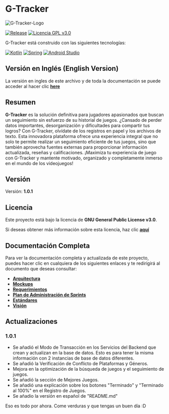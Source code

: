 # G-Tracker

![G-Tracker-Logo](/Images/G-Tracker%20Documentación%20con%20Fondo.png)

[![Release](https://img.shields.io/badge/Lanzamiento-1.0.1-FFA500?style=for-the-badge&logo=gpl&labelColor=gray)](https://github.com/sh4dow18/G-Tracker/releases/tag/1.0.1)
[![Licencia GPL v3.0](https://img.shields.io/badge/Licencia-GPL%203.0-0000FF?style=for-the-badge&logo=gpl&labelColor=gray)](https://github.com/sh4dow18/G-Tracker/blob/main/LICENSE)

G-Tracker está construido con las siguientes tecnologías:

[![Kotlin](https://img.shields.io/badge/Kotlin-7F52FF?style=for-the-badge&logo=kotlin&labelColor=gray)](https://kotlinlang.org)
[![Spring](https://img.shields.io/badge/Spring-80EA6E?style=for-the-badge&logo=spring&labelColor=gray)](https://spring.io)
[![Android Studio](https://img.shields.io/badge/Android%20Studio-50AD55?style=for-the-badge&logo=android-studio&labelColor=gray)](https://developer.android.com/studio)

## Versión en Inglés (English Version)

La versión en ingles de este archivo y de toda la documentación se puede acceder al hacer clic **[here](/README.md)**

## Resumen

**G-Tracker** es la solución definitiva para jugadores apasionados que buscan un seguimiento sin esfuerzo de su historial de juegos. ¿Cansado de perder datos importantes, desorganización y dificultades para compartir tus logros? Con G-Tracker, olvídate de los registros en papel y los archivos de texto. Esta innovadora plataforma ofrece una experiencia integral que no solo te permite realizar un seguimiento eficiente de tus juegos, sino que también aprovecha fuentes externas para proporcionar información actualizada, reseñas y calificaciones. ¡Maximiza tu experiencia de juego con G-Tracker y mantente motivado, organizado y completamente inmerso en el mundo de los videojuegos!

## Versión

Versión: **1.0.1**

## Licencia

Este proyecto está bajo la licencia de **GNU General Public License v3.0**.

Si deseas obtener más información sobre esta licencia, haz clic
**[aquí](https://www.gnu.org/licenses/gpl-3.0.html)**

## Documentación Completa

Para ver la documentación completa y actualizada de este proyecto, puedes hacer clic en cualquiera de los siguientes enlaces y te redirigirá al documento que deseas consultar:

- **[Arquitectura](/Docs/Spanish/Arquitectura-Es.md)**
- **[Mockups](/Docs/Spanish/Mockups-Es.md)**
- **[Requerimientos](/Docs/Spanish/Requerimientos-Es.md)**
- **[Plan de Administración de Sprints](/Docs/Spanish/Plan-de-Administración-de-Sprints-Es.md)**
- **[Estándares](/Docs/Spanish/Estandares-Es.md)**
- **[Visión](/Docs/Spanish/Vision-Es.md)**

## Actualizaciones

### 1.0.1

- Se añadió el Modo de Transacción en los Servicios del Backend que crean y actualizan en la base de datos. Esto es para tener la misma información con 2 instancias de base de datos diferentes.
- Se añadió la Verificación de Conflicto de Plataformas y Géneros.
- Mejora en la optimización de la búsqueda de juegos y el seguimiento de juegos.
- Se añadió la sección de Mejores Juegos.
- Se añadió una explicación sobre los botones "Terminado" y "Terminado al 100%" en el Registro de Juegos.
- Se añadio la versión en español de "README.md"

Eso es todo por ahora. Come verduras y que tengas un buen día :D
